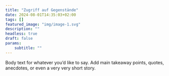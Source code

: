 ```yaml
---
title: "Zugriff auf Gegenstände"
date: 2024-08-01T14:35:03+02:00
tags: []
featured_image: "img/image-1.svg"
description: ""
headless: true
draft: false
params:
    subtitle: ""
---
```


Body text for whatever you’d like to say. Add main takeaway points, quotes, anecdotes, or even a very very short story. 